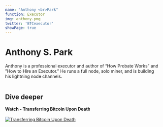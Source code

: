 ```yaml
---
name: "Anthony <br>Park"
function: Executor
img: anthony.png
twitter: 'BTCexecutor'
showPage: true
---
```


# Anthony S. Park
 
Anthony is a professional executor and author of “How Probate Works” and ”How to Hire an Executor.” He runs a full node, solo miner, and is building his lightning node channels.
<br><br>

## Dive deeper


<div class="grid grid-cols-2 gap-5">
<div class="p-3 my-2">

**Watch - Transferring Bitcoin Upon Death**  <br><br>
[![Transferring Bitcoin Upon Death](/2022/content/executor1.png)](https://www.youtube.com/watch?v=qdWQ_lOPkmU/)
</div>

</div>

<br>




